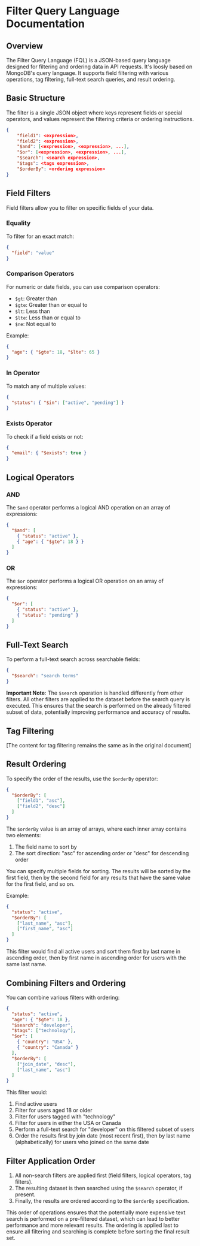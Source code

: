# Filter Query Language Documentation

## Overview

The Filter Query Language (FQL) is a JSON-based query language designed for filtering and ordering data in API requests. It's loosly based on MongoDB's query language. It supports field filtering with various operations, tag filtering, full-text search queries, and result ordering.

## Basic Structure

The filter is a single JSON object where keys represent fields or special operators, and values represent the filtering criteria or ordering instructions.

```json
{
    "field1": <expression>,
    "field2": <expression>,
    "$and": [<expression>, <expression>, ...],
    "$or": [<expression>, <expression>, ...],
    "$search": <search expression>,
    "$tags": <tags expression>,
    "$orderBy": <ordering expression>
}
```

## Field Filters

Field filters allow you to filter on specific fields of your data.

### Equality

To filter for an exact match:

```json
{
  "field": "value"
}
```

### Comparison Operators

For numeric or date fields, you can use comparison operators:

- `$gt`: Greater than
- `$gte`: Greater than or equal to
- `$lt`: Less than
- `$lte`: Less than or equal to
- `$ne`: Not equal to

Example:
```json
{
  "age": { "$gte": 18, "$lte": 65 }
}
```

### In Operator

To match any of multiple values:

```json
{
  "status": { "$in": ["active", "pending"] }
}
```

### Exists Operator

To check if a field exists or not:

```json
{
  "email": { "$exists": true }
}
```

## Logical Operators

### AND

The `$and` operator performs a logical AND operation on an array of expressions:

```json
{
  "$and": [
    { "status": "active" },
    { "age": { "$gte": 18 } }
  ]
}
```

### OR

The `$or` operator performs a logical OR operation on an array of expressions:

```json
{
  "$or": [
    { "status": "active" },
    { "status": "pending" }
  ]
}
```

## Full-Text Search

To perform a full-text search across searchable fields:

```json
{
  "$search": "search terms"
}
```

**Important Note**: The `$search` operation is handled differently from other filters. All other filters are applied to the dataset before the search query is executed. This ensures that the search is performed on the already filtered subset of data, potentially improving performance and accuracy of results.

## Tag Filtering

[The content for tag filtering remains the same as in the original document]

## Result Ordering

To specify the order of the results, use the `$orderBy` operator:

```json
{
  "$orderBy": [
    ["field1", "asc"],
    ["field2", "desc"]
  ]
}
```

The `$orderBy` value is an array of arrays, where each inner array contains two elements:
1. The field name to sort by
2. The sort direction: "asc" for ascending order or "desc" for descending order

You can specify multiple fields for sorting. The results will be sorted by the first field, then by the second field for any results that have the same value for the first field, and so on.

Example:
```json
{
  "status": "active",
  "$orderBy": [
    ["last_name", "asc"],
    ["first_name", "asc"]
  ]
}
```

This filter would find all active users and sort them first by last name in ascending order, then by first name in ascending order for users with the same last name.

## Combining Filters and Ordering

You can combine various filters with ordering:

```json
{
  "status": "active",
  "age": { "$gte": 18 },
  "$search": "developer",
  "$tags": ["technology"],
  "$or": [
    { "country": "USA" },
    { "country": "Canada" }
  ],
  "$orderBy": [
    ["join_date", "desc"],
    ["last_name", "asc"]
  ]
}
```

This filter would:
1. Find active users
2. Filter for users aged 18 or older
3. Filter for users tagged with "technology"
4. Filter for users in either the USA or Canada
5. Perform a full-text search for "developer" on this filtered subset of users
6. Order the results first by join date (most recent first), then by last name (alphabetically) for users who joined on the same date

## Filter Application Order

1. All non-search filters are applied first (field filters, logical operators, tag filters).
2. The resulting dataset is then searched using the `$search` operator, if present.
3. Finally, the results are ordered according to the `$orderBy` specification.

This order of operations ensures that the potentially more expensive text search is performed on a pre-filtered dataset, which can lead to better performance and more relevant results. The ordering is applied last to ensure all filtering and searching is complete before sorting the final result set.
